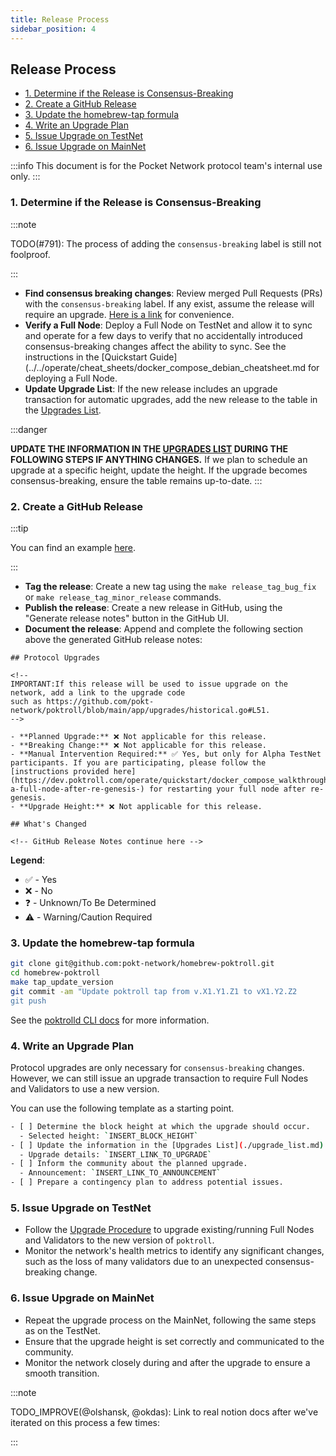 ```yaml
---
title: Release Process
sidebar_position: 4
---
```


## Release Process <!-- omit in toc -->

- [1. Determine if the Release is Consensus-Breaking](#1-determine-if-the-release-is-consensus-breaking)
- [2. Create a GitHub Release](#2-create-a-github-release)
- [3. Update the homebrew-tap formula](#3-update-the-homebrew-tap-formula)
- [4. Write an Upgrade Plan](#4-write-an-upgrade-plan)
- [5. Issue Upgrade on TestNet](#5-issue-upgrade-on-testnet)
- [6. Issue Upgrade on MainNet](#6-issue-upgrade-on-mainnet)

:::info
This document is for the Pocket Network protocol team's internal use only.
:::

### 1. Determine if the Release is Consensus-Breaking

:::note

TODO(#791): The process of adding the `consensus-breaking` label is still not foolproof.

:::

- **Find consensus breaking changes**: Review merged Pull Requests (PRs) with the `consensus-breaking` label.
  If any exist, assume the release will require an upgrade.
  [Here is a link](https://github.com/pokt-network/poktroll/pulls?q=sort%3Aupdated-desc+is%3Apr+is%3Amerged+label%3Aconsensus-breaking) for convenience.
- **Verify a Full Node**: Deploy a Full Node on TestNet and allow it to sync and operate for a few days to verify that no accidentally introduced consensus-breaking changes affect the ability to sync. See the instructions in the [Quickstart Guide](../../operate/cheat_sheets/docker_compose_debian_cheatsheet.md for deploying a Full Node.
- **Update Upgrade List**: If the new release includes an upgrade transaction for automatic upgrades, add the new release to the table in the [Upgrades List](./upgrade_list.md).

:::danger

**UPDATE THE INFORMATION IN THE [UPGRADES LIST](./upgrade_list.md) DURING THE FOLLOWING STEPS IF ANYTHING CHANGES.** If we plan to schedule an upgrade at a specific height, update the height. If the upgrade becomes consensus-breaking, ensure the table remains up-to-date.
:::

### 2. Create a GitHub Release

:::tip

You can find an example [here](https://github.com/pokt-network/poktroll/releases/tag/v0.0.7).

:::

- **Tag the release**: Create a new tag using the `make release_tag_bug_fix` or `make release_tag_minor_release` commands.
- **Publish the release**: Create a new release in GitHub, using the "Generate release notes" button in the GitHub UI.
- **Document the release**: Append and complete the following section above the generated GitHub release notes:

```text
## Protocol Upgrades

<!--
IMPORTANT:If this release will be used to issue upgrade on the network, add a link to the upgrade code
such as https://github.com/pokt-network/poktroll/blob/main/app/upgrades/historical.go#L51.
-->

- **Planned Upgrade:** ❌ Not applicable for this release.
- **Breaking Change:** ❌ Not applicable for this release.
- **Manual Intervention Required:** ✅ Yes, but only for Alpha TestNet participants. If you are participating, please follow the [instructions provided here](https://dev.poktroll.com/operate/quickstart/docker_compose_walkthrough#restarting-a-full-node-after-re-genesis-) for restarting your full node after re-genesis.
- **Upgrade Height:** ❌ Not applicable for this release.

## What's Changed

<!-- GitHub Release Notes continue here -->
```

**Legend**:

- ✅ - Yes
- ❌ - No
- ❓ - Unknown/To Be Determined
- ⚠️ - Warning/Caution Required

### 3. Update the homebrew-tap formula

```bash
git clone git@github.com:pokt-network/homebrew-poktroll.git
cd homebrew-poktroll
make tap_update_version
git commit -am "Update poktroll tap from v.X1.Y1.Z1 to vX1.Y2.Z2
git push
```

See the [poktrolld CLI docs](../../tools/user_guide/poktrolld_cli.md) for more information.

### 4. Write an Upgrade Plan

Protocol upgrades are only necessary for `consensus-breaking` changes. However, we can still issue an upgrade transaction to require Full Nodes and Validators to use a new version.

You can use the following template as a starting point.

```bash
- [ ] Determine the block height at which the upgrade should occur.
  - Selected height: `INSERT_BLOCK_HEIGHT`
- [ ] Update the information in the [Upgrades List](./upgrade_list.md) and the GitHub Release.
  - Upgrade details: `INSERT_LINK_TO_UPGRADE`
- [ ] Inform the community about the planned upgrade.
  - Announcement: `INSERT_LINK_TO_ANNOUNCEMENT`
- [ ] Prepare a contingency plan to address potential issues.
```

### 5. Issue Upgrade on TestNet

- Follow the [Upgrade Procedure](./upgrade_procedure.md) to upgrade existing/running Full Nodes and Validators to the new version of `poktroll`.
- Monitor the network's health metrics to identify any significant changes, such as the loss of many validators due to an unexpected consensus-breaking change.

### 6. Issue Upgrade on MainNet

- Repeat the upgrade process on the MainNet, following the same steps as on the TestNet.
- Ensure that the upgrade height is set correctly and communicated to the community.
- Monitor the network closely during and after the upgrade to ensure a smooth transition.

:::note

TODO_IMPROVE(@olshansk, @okdas): Link to real notion docs after we've iterated on this process a few times:

:::

